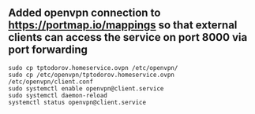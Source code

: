 

## Added openvpn connection to https://portmap.io/mappings so that external clients can access the service on port 8000 via port forwarding
```
sudo cp tptodorov.homeservice.ovpn /etc/openvpn/
sudo cp /etc/openvpn/tptodorov.homeservice.ovpn /etc/openvpn/client.conf
sudo systemctl enable openvpn@client.service
sudo systemctl daemon-reload
systemctl status openvpn@client.service
```
